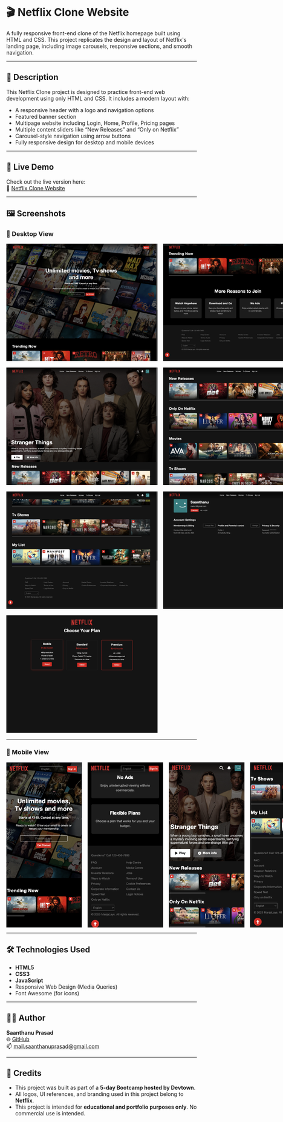 # 🎬 Netflix Clone Website

A fully responsive front-end clone of the Netflix homepage built using HTML and CSS. This project replicates the design and layout of Netflix's landing page, including image carousels, responsive sections, and smooth navigation.

---

## 📄 Description

This Netflix Clone project is designed to practice front-end web development using only HTML and CSS. It includes a modern layout with:
- A responsive header with a logo and navigation options
- Featured banner section
- Multipage website including Login, Home, Profile, Pricing pages
- Multiple content sliders like “New Releases” and “Only on Netflix”
- Carousel-style navigation using arrow buttons
- Fully responsive design for desktop and mobile devices

---

## 🚀 Live Demo

Check out the live version here:  
🔗 [Netflix Clone Website](https://netflix-clone-flax-three-56.vercel.app/home.html)

---

## 🖼️ Screenshots

### 🔹 Desktop View

<div style="display: flex; gap: 15px;">
  <img src="./assets/DV-SS-01.png" alt="Desktop Screenshot - Login-1" width="400px"/>
  <img src="./assets/DV-SS-02.png" alt="Desktop Screenshot - Login-2" width="400px"/>
</div>

<br/>

<div style="display: flex; gap: 15px;">
  <img src="./assets/DV-SS-03.png" alt="Desktop Screenshot - Home-1" width="400px"/>
  <img src="./assets/DV-SS-04.png" alt="Desktop Screenshot - Home-2" width="400px"/>
</div>

<br/>

<div style="display: flex; gap: 15px;">
  <img src="./assets/DV-SS-05.png" alt="Desktop Screenshot - Home-3" width="400px"/>
  <img src="./assets/DV-SS-06.png" alt="Desktop Screenshot - Profile" width="400px"/>
</div>

<br/>

<img src="./assets/DV-SS-07.png" alt="Desktop Screenshot - Pricing" width="400px"/>

---

### 🔹 Mobile View

<div style="display: flex; gap: 15px;">
  <img src="./assets/MV-SS-01.png" alt="Mobile Screenshot - Login-1" width="200px"/>
  <img src="./assets/MV-SS-02.png" alt="Mobile Screenshot - Login-2" width="200px"/>
  <img src="./assets/MV-SS-03.png" alt="Mobile Screenshot - Home-1" width="200px"/>
  <img src="./assets/MV-SS-04.png" alt="Mobile Screenshot - Home-2" width="200px"/>
  <img src="./assets/MV-SS-05.png" alt="Mobile Screenshot - Profile" width="200px"/>
  <img src="./assets/MV-SS-06.png" alt="Mobile Screenshot - Pricing" width="200px"/>
</div>

---

## 🛠️ Technologies Used

- **HTML5**
- **CSS3**
- **JavaScript**
- Responsive Web Design (Media Queries)
- Font Awesome (for icons)

---

## 👨‍💻 Author

**Saanthanu Prasad**  
🌐 [GitHub](https://github.com/manjalays)  
📫 mail.saanthanuprasad@gmail.com

---

## 📢 Credits

- This project was built as part of a **5-day Bootcamp hosted by Devtown**.
- All logos, UI references, and branding used in this project belong to **Netflix**.
- This project is intended for **educational and portfolio purposes only**. No commercial use is intended.
